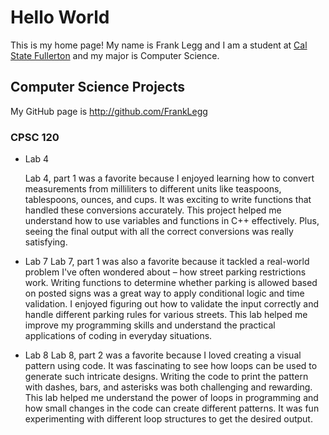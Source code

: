 # Hello World

This is my home page! My name is Frank Legg and I am a student at [Cal State Fullerton](http://www.fullerton.edu/) and my major is Computer Science.

## Computer Science Projects

My GitHub page is http://github.com/FrankLegg

### CPSC 120

* Lab 4

    Lab 4, part 1 was a favorite because I enjoyed learning how to convert measurements from milliliters to different units like teaspoons, tablespoons, ounces, and cups. It was exciting to write functions that handled these conversions accurately. This project helped me understand how to use variables and functions in C++ effectively. Plus, seeing the final output with all the correct conversions was really satisfying. 
* Lab 7
    Lab 7, part 1 was also a favorite because it tackled a real-world problem I've often wondered about – how street parking restrictions work. Writing functions to determine whether parking is allowed based on posted signs was a great way to apply conditional logic and time validation. I enjoyed figuring out how to validate the input correctly and handle different parking rules for various streets. This lab helped me improve my programming skills and understand the practical applications of coding in everyday situations. 
* Lab 8
    Lab 8, part 2 was a favorite because I loved creating a visual pattern using code. It was fascinating to see how loops can be used to generate such intricate designs. Writing the code to print the pattern with dashes, bars, and asterisks was both challenging and rewarding. This lab helped me understand the power of loops in programming and how small changes in the code can create different patterns. It was fun experimenting with different loop structures to get the desired output. 